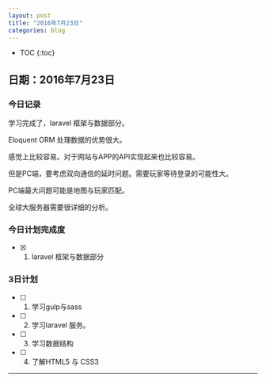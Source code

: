 ```yaml
---
layout: post
title: "2016年7月23日"
categories: blog
---
```


* TOC
{:toc}

## 日期：2016年7月23日

### 今日记录

学习完成了，laravel 框架与数据部分。

Eloquent ORM 处理数据的优势很大。

感觉上比较容易。对于网站与APP的API实现起来也比较容易。

但是PC端，要考虑双向通信的延时问题。需要玩家等待登录的可能性大。

PC端最大问题可能是地图与玩家匹配。

全球大服务器需要很详细的分析。


### 今日计划完成度

- [X] 1. laravel 框架与数据部分

### 3日计划

- [ ] 1. 学习gulp与sass

- [ ] 2. 学习laravel 服务。 

- [ ] 3. 学习数据结构

- [ ] 4. 了解HTML5 与 CSS3


----